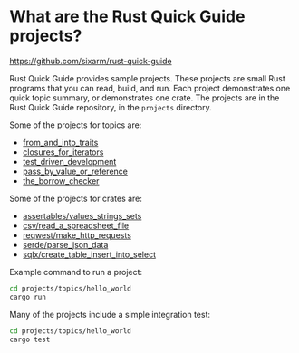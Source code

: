 # What are the Rust Quick Guide projects?

<https://github.com/sixarm/rust-quick-guide>

Rust Quick Guide provides sample projects. These projects are small Rust programs that you can read, build, and run. Each project demonstrates one quick topic summary, or demonstrates one crate. The projects are in the Rust Quick Guide repository, in the `projects` directory.

Some of the projects for topics are:

* [from_and_into_traits](/projects/topics/from_and_into_traits)
* [closures_for_iterators](/projects/topics/closures_for_iterators)
* [test_driven_development](/projects/topics/test_driven_development)
* [pass_by_value_or_reference](/projects/topics/pass_by_value_or_reference)
* [the_borrow_checker](/projects/topics/the_borrow_checker)

Some of the projects for crates are:

* [assertables/values_strings_sets](/projects/crates/assertables/values_strings_sets)
* [csv/read_a_spreadsheet_file](/projects/crates/csv/read_a_spreadsheet_file)
* [reqwest/make_http_requests](/projects/crates/reqwest/make_http_request)
* [serde/parse_json_data](/projects/crates/serde/parse_json_data)
* [sqlx/create_table_insert_into_select](/projects/crates/sqlx/create_table_insert_into_select)

Example command to run a project:

```sh
cd projects/topics/hello_world
cargo run
```

Many of the projects include a simple integration test:

```sh
cd projects/topics/hello_world
cargo test
```
